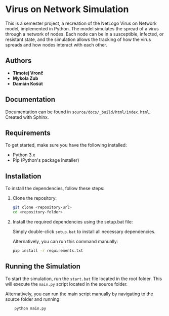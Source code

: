 # Virus on Network Simulation

This is a semester project, a recreation of the NetLogo Virus on Network model, implemented in Python. The model simulates the spread of a virus through a network of nodes. Each node can be in a susceptible, infected, or resistant state, and the simulation allows the tracking of how the virus spreads and how nodes interact with each other.

## Authors

- **Timotej Vronč**
- **Mykola Zub**
- **Damián Košút**

## Documentation
Documentation can be found in `source/docs/_build/html/index.html`. Created with Sphinx.

## Requirements

To get started, make sure you have the following installed:

- Python 3.x
- Pip (Python's package installer)

## Installation

To install the dependencies, follow these steps:

1. Clone the repository:

   ```bash
   git clone <repository-url>
   cd <repository-folder>
    ```
2. Install the required dependencies using the setup.bat file:

    Simply double-click `setup.bat` to install all necessary dependencies.

    Alternatively, you can run this command manually:
    ```bash
    pip install -r requirements.txt
    ```
## Running the Simulation
To start the simulation, run the `start.bat` file located in the root folder. This will execute the `main.py` script located in the source folder.

Alternatively, you can run the main script manually by navigating to the source folder and running:

```bash
    python main.py
```